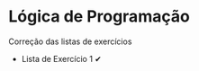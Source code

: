 # Lógica de Programação
Correção das listas de exercícios

<ul>
<li>Lista de Exercício 1 &#10004</li>
</ul>


